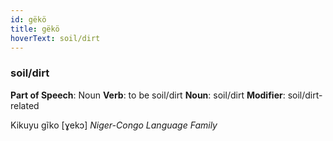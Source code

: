 ```yaml
---
id: gëkö
title: gëkö
hoverText: soil/dirt
---
```


### soil/dirt

**Part of Speech**: Noun
**Verb**: to be soil/dirt
**Noun**: soil/dirt
**Modifier**: soil/dirt-related

Kikuyu gĩko [ɣekɔ]
*Niger-Congo Language Family*